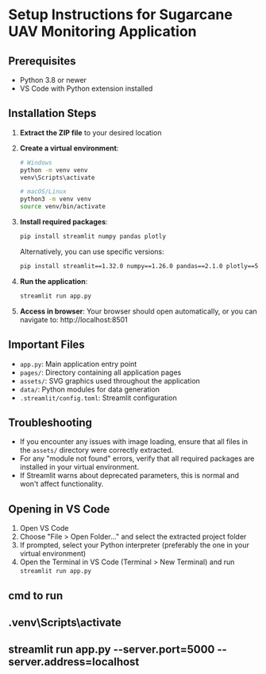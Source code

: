 # Setup Instructions for Sugarcane UAV Monitoring Application

## Prerequisites
- Python 3.8 or newer
- VS Code with Python extension installed

## Installation Steps

1. **Extract the ZIP file** to your desired location

2. **Create a virtual environment**:
   ```bash
   # Windows
   python -m venv venv
   venv\Scripts\activate
   
   # macOS/Linux
   python3 -m venv venv
   source venv/bin/activate
   ```

3. **Install required packages**:
   ```bash
   pip install streamlit numpy pandas plotly
   ```
   
   Alternatively, you can use specific versions:
   ```bash
   pip install streamlit==1.32.0 numpy==1.26.0 pandas==2.1.0 plotly==5.18.0
   ```

4. **Run the application**:
   ```bash
   streamlit run app.py
   ```

5. **Access in browser**:
   Your browser should open automatically, or you can navigate to:
   http://localhost:8501

## Important Files

- `app.py`: Main application entry point
- `pages/`: Directory containing all application pages
- `assets/`: SVG graphics used throughout the application
- `data/`: Python modules for data generation
- `.streamlit/config.toml`: Streamlit configuration

## Troubleshooting

- If you encounter any issues with image loading, ensure that all files in the `assets/` directory were correctly extracted.
- For any "module not found" errors, verify that all required packages are installed in your virtual environment.
- If Streamlit warns about deprecated parameters, this is normal and won't affect functionality.

## Opening in VS Code

1. Open VS Code
2. Choose "File > Open Folder..." and select the extracted project folder
3. If prompted, select your Python interpreter (preferably the one in your virtual environment)
4. Open the Terminal in VS Code (Terminal > New Terminal) and run `streamlit run app.py`

## cmd to run
## .venv\Scripts\activate
## streamlit run app.py --server.port=5000 --server.address=localhost